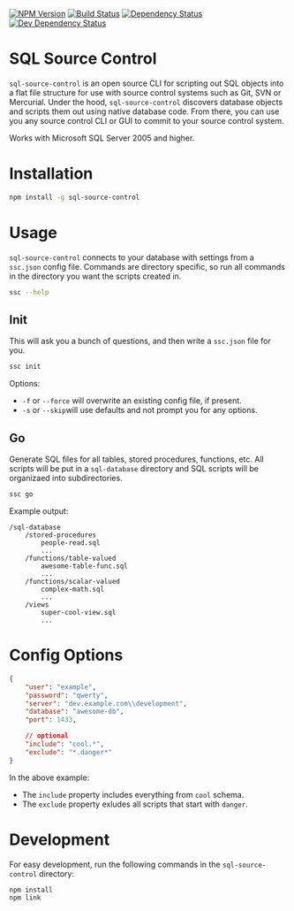[![NPM Version](https://badge.fury.io/js/sql-source-control.svg)](https://badge.fury.io/js/sql-source-control)
[![Build Status](https://travis-ci.org/justinlettau/sql-source-control.svg?branch=master)](https://travis-ci.org/justinlettau/sql-source-controlls)
[![Dependency Status](https://david-dm.org/justinlettau/sql-source-control.svg)](https://david-dm.org/justinlettau/sql-source-control)
[![Dev Dependency Status](https://david-dm.org/justinlettau/sql-source-control/dev-status.svg)](https://david-dm.org/justinlettau/sql-source-control?type=dev)

# SQL Source Control
`sql-source-control` is an open source CLI for scripting out SQL objects into a flat file structure
for use with source control systems such as Git, SVN or Mercurial. Under the hood, `sql-source-control`
discovers database objects and scripts them out using native database code. From there, you can use
you any source control CLI or GUI to commit to your source control system.

Works with Microsoft SQL Server 2005 and higher.

# Installation
```bash
npm install -g sql-source-control
```

# Usage
`sql-source-control` connects to your database with settings from a `ssc.json` config file. Commands
are directory specific, so run all commands in the directory you want the scripts created in.

```bash
ssc --help
```

## Init
This will ask you a bunch of questions, and then write a `ssc.json` file for you.

```bash
ssc init
```

Options:
- `-f` or `--force` will overwrite an existing config file, if present.
- `-s` or `--skip`will use defaults and not prompt you for any options.

## Go
Generate SQL files for all tables, stored procedures, functions, etc. All scripts will be put in a
`sql-database` directory and SQL scripts will be organizaed into subdirectories.

```bash
ssc go
```

Example output:

```
/sql-database
    /stored-procedures
        people-read.sql
        ...
    /functions/table-valued
        awesome-table-func.sql
        ...
    /functions/scalar-valued
        complex-math.sql
        ...
    /views
        super-cool-view.sql
        ...
```

# Config Options
```json
{
    "user": "example",
    "password": "qwerty",
    "server": "dev.example.com\\development",
    "database": "awesome-db",
    "port": 1433,

    // optional
    "include": "cool.*",
    "exclude": "*.danger*"
}
```

In the above example:

- The `include` property includes everything from `cool` schema.
- The `exclude` property exludes all scripts that start with `danger`.

# Development
For easy development, run the following commands in the `sql-source-control` directory:

```bash
npm install
npm link
```
